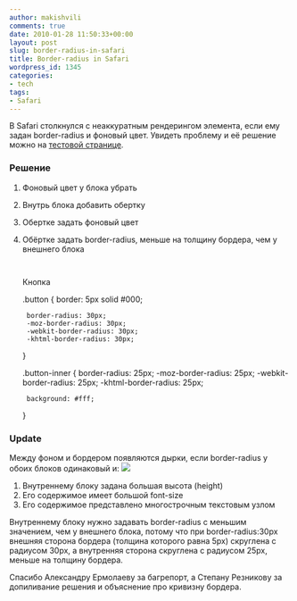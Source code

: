 ```yaml
---
author: makishvili
comments: true
date: 2010-01-28 11:50:33+00:00
layout: post
slug: border-radius-in-safari
title: Border-radius in Safari
wordpress_id: 1345
categories:
- tech
tags:
- Safari
---
```


В Safari столкнулся с неаккуратным рендерингом элемента, если ему задан  border-radius и  фоновый цвет. Увидеть проблему и её решение можно на [тестовой странице](http://makishvili.com/code/border-radius-in-safari.html).


### Решение


1. Фоновый цвет у блока убрать
2. Внутрь блока добавить обертку
3. Обертке задать фоновый цвет
4. Обёртке задать border-radius,  меньше на толщину бордера, чем у внешнего блока 

    
    <code>
    </code><div class="button"><div class="button-inner">Кнопка</div></div>
    
    .button
    {
        border: 5px solid #000;
    
        border-radius: 30px;
        -moz-border-radius: 30px;
        -webkit-border-radius: 30px;
        -khtml-border-radius: 30px;
    }
    
    .button-inner
    {
        border-radius: 25px;
        -moz-border-radius: 25px;
        -webkit-border-radius: 25px;
        -khtml-border-radius: 25px;
    
        background: #fff;
    }





### Update


Между фоном и бордером появляются дырки, если border-radius у обоих блоков одинаковый и:
![](http://makishvili.com/pro/2010/01/28/bor-safari.png)
1. Внутреннему блоку задана большая высота (height)
2. Его содержимое имеет большой font-size
3. Его содержимое представлено многострочным текстовым узлом

  

Внутреннему блоку нужно задавать border-radius с меньшим значением, чем у внешнего блока, потому что при border-radius:30px внешняя сторона бордера (толщина которого равна 5px) скруглена с радиусом 30px, а внутренняя сторона скруглена с радиусом 25px, меньше на толщину бордера. 

Спасибо Александру Ермолаеву за багрепорт, а Степану Резникову за допиливание решения и объяснение про кривизну бордера. 
